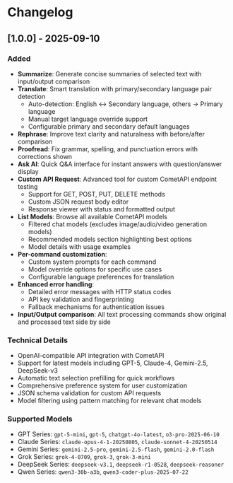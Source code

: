 # Changelog

## [1.0.0] - 2025-09-10

### Added

- **Summarize**: Generate concise summaries of selected text with input/output comparison
- **Translate**: Smart translation with primary/secondary language pair detection
  - Auto-detection: English ↔ Secondary language, others → Primary language
  - Manual target language override support
  - Configurable primary and secondary default languages
- **Rephrase**: Improve text clarity and naturalness with before/after comparison
- **Proofread**: Fix grammar, spelling, and punctuation errors with corrections shown
- **Ask AI**: Quick Q&A interface for instant answers with question/answer display
- **Custom API Request**: Advanced tool for custom CometAPI endpoint testing
  - Support for GET, POST, PUT, DELETE methods
  - Custom JSON request body editor
  - Response viewer with status and formatted output
- **List Models**: Browse all available CometAPI models
  - Filtered chat models (excludes image/audio/video generation models)
  - Recommended models section highlighting best options
  - Model details with usage examples
- **Per-command customization**:
  - Custom system prompts for each command
  - Model override options for specific use cases
  - Configurable language preferences for translation
- **Enhanced error handling**:
  - Detailed error messages with HTTP status codes
  - API key validation and fingerprinting
  - Fallback mechanisms for authentication issues
- **Input/Output comparison**: All text processing commands show original and processed text side by side

### Technical Details

- OpenAI-compatible API integration with CometAPI
- Support for latest models including GPT-5, Claude-4, Gemini-2.5, DeepSeek-v3
- Automatic text selection prefilling for quick workflows
- Comprehensive preference system for user customization
- JSON schema validation for custom API requests
- Model filtering using pattern matching for relevant chat models

### Supported Models

- GPT Series: `gpt-5-mini`, `gpt-5`, `chatgpt-4o-latest`, `o3-pro-2025-06-10`
- Claude Series: `claude-opus-4-1-20250805`, `claude-sonnet-4-20250514`
- Gemini Series: `gemini-2.5-pro`, `gemini-2.5-flash`, `gemini-2.0-flash`
- Grok Series: `grok-4-0709`, `grok-3`, `grok-3-mini`
- DeepSeek Series: `deepseek-v3.1`, `deepseek-r1-0528`, `deepseek-reasoner`
- Qwen Series: `qwen3-30b-a3b`, `qwen3-coder-plus-2025-07-22`
